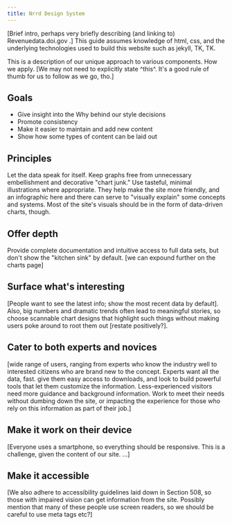 ```yaml
---
title: Nrrd Design System
---
```


[Brief intro, perhaps very briefly describing (and linking to) Revenuedata.doi.gov .] This guide assumes knowledge of html, css, and the underlying technologies used to build this website such as jekyll, TK, TK.

This is a description of our unique approach to various components. How we apply. [We may not need to explicitly state ^this^. It's a good rule of thumb for us to follow as we go, tho.]

## Goals
- Give insight into the Why behind our style decisions
- Promote consistency
- Make it easier to maintain and add new content
- Show how some types of content can be laid out

## Principles

Let the data speak for itself. Keep graphs free from unnecessary embellishment and decorative "chart junk." Use tasteful, minimal illustrations where appropriate. They help make the site more friendly, and an infographic here and there can serve to "visually explain" some concepts and systems. Most of the site's visuals should be in the form of data-driven charts, though.

## Offer depth
Provide complete documentation and intuitive access to full data sets, but don't show the "kitchen sink" by default. [we can expound further on the charts page]

## Surface what's interesting
[People want to see the latest info; show the most recent data by default]. Also, big numbers and dramatic trends often lead to meaningful stories, so choose scannable chart designs that highlight such things without making users poke around to root them out [restate positively?].

## Cater to both experts and novices
[wide range of users, ranging from experts who know the industry well to interested citizens who are brand new to the concept. Experts want all the data, fast. give them easy access to downloads, and look to build powerful tools that let them customize the information. Less-experienced visitors need more guidance and background information. Work to meet their needs without dumbing down the site, or impacting the experience for those who rely on this information as part of their job.]

## Make it work on their device
[Everyone uses a smartphone, so everything should be responsive. This is a challenge, given the content of our site. ...]

## Make it accessible
[We also adhere to accessibility guidelines laid down in Section 508, so those with impaired vision can get information from the site. Possibly mention that many of these people use screen readers, so we should be careful to use meta tags etc?]
